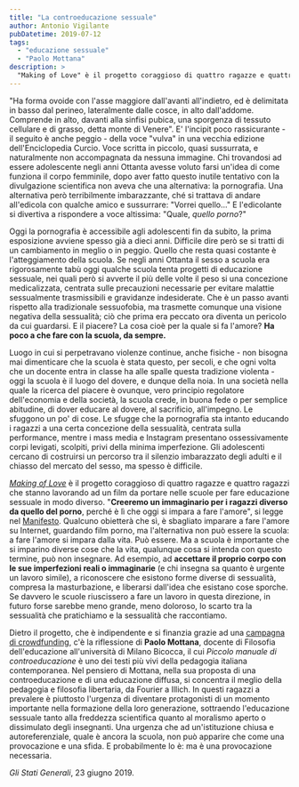 ```yaml
---
title: "La controeducazione sessuale"
author: Antonio Vigilante
pubDatetime: 2019-07-12
tags: 
  - "educazione sessuale"
  - "Paolo Mottana"
description: >
  "Making of Love" è il progetto coraggioso di quattro ragazze e quattro ragazzi che stanno lavorando ad un film da portare nelle scuole per fare educazione sessuale in modo diverso. "Creeremo un immaginario per i ragazzi diverso da quello del porno, perché è lì che oggi si impara a fare l'amore", si legge nel "Manifesto".
---
```


"Ha forma ovoide con l'asse maggiore dall'avanti all'indietro, ed è delimitata in basso dal perineo, lateralmente dalle cosce, in alto dall'addome. Comprende in alto, davanti alla sinfisi pubica, una sporgenza di tessuto cellulare e di grasso, detta monte di Venere". E' l'incipit poco rassicurante - il seguito è anche peggio - della voce "vulva" in una vecchia edizione dell'Enciclopedia Curcio. Voce scritta in piccolo, quasi sussurrata, e naturalmente non accompagnata da nessuna immagine. Chi trovandosi ad essere adolescente negli anni Ottanta avesse voluto farsi un'idea di come funziona il corpo femminile, dopo aver fatto questo inutile tentativo con la divulgazione scientifica non aveva che una alternativa: la pornografia. Una alternativa però terribilmente imbarazzante, ché si trattava di andare all'edicola con qualche amico e sussurrare: "Vorrei quello..." E l'edicolante si divertiva a rispondere a voce altissima: "Quale, _quello porno_?"  
  
Oggi la pornografia è accessibile agli adolescenti fin da subito, la prima esposizione avviene spesso già a dieci anni. Difficile dire però se si tratti di un cambiamento in meglio o in peggio. Quello che resta quasi costante è l'atteggiamento della scuola. Se negli anni Ottanta il sesso a scuola era rigorosamente tabù oggi qualche scuola tenta progetti di educazione sessuale, nei quali però si avverte il più delle volte il peso si una concezione medicalizzata, centrata sulle precauzioni necessarie per evitare malattie sessualmente trasmissibili e gravidanze indesiderate. Che è un passo avanti rispetto alla tradizionale sessuofobia, ma trasmette comunque una visione negativa della sessualità; ciò che prima era peccato ora diventa un pericolo da cui guardarsi. E il piacere? La cosa cioè per la quale si fa l'amore? **Ha poco a che fare con la scuola, da sempre.** 

Luogo in cui si perpetravano violenze continue, anche fisiche - non bisogna mai dimenticare che la scuola è stata questo, per secoli, e che ogni volta che un docente entra in classe ha alle spalle questa tradizione violenta - oggi la scuola è il luogo del dovere, e dunque della noia. In una società nella quale la ricerca del piacere è ovunque, vero principio regolatore dell'economia e della società, la scuola crede, in buona fede o per semplice abitudine, di dover educare al dovere, al sacrificio, all'impegno. Le sfuggono un po' di cose. Le sfugge che la pornografia sta intanto educando i ragazzi a una certa concezione della sessualità, centrata sulla performance, mentre i mass media e Instagram presentano ossessivamente corpi levigati, scolpiti, privi della minima imperfezione. Gli adolescenti cercano di costruirsi un percorso tra il silenzio imbarazzato degli adulti e il chiasso del mercato del sesso, ma spesso è difficile.  

[_Making of Love_](https://www.makingoflove.it/) è il progetto coraggioso di quattro ragazze e quattro ragazzi che stanno lavorando ad un film da portare nelle scuole per fare educazione sessuale in modo diverso. "**Creeremo un immaginario per i ragazzi diverso da quello del porno**, perché è lì che oggi si impara a fare l'amore", si legge nel [Manifesto](https://www.makingoflove.it/manifesto/). Qualcuno obietterà che sì, è sbagliato imparare a fare l'amore su Internet, guardando film porno, ma l'alternativa non può essere la scuola: a fare l'amore si impara dalla vita. Può essere. Ma a scuola è importante che si imparino diverse cose che la vita, qualunque cosa si intenda con questo termine, può non insegnare. Ad esempio, ad **accettare il proprio corpo con le sue imperfezioni reali o immaginarie** (e chi insegna sa quanto è urgente un lavoro simile), a riconoscere che esistono forme diverse di sessualità, compresa la masturbazione, e liberarsi dall'idea che esistano cose sporche. Se davvero le scuole riuscissero a fare un lavoro in questa direzione, in futuro forse sarebbe meno grande, meno doloroso, lo scarto tra la sessualità che pratichiamo e la sessualità che raccontiamo.  

Dietro il progetto, che è indipendente e si finanzia grazie ad una [campagna di crowdfunding](https://makingoflove.starteed.eu/), c'è la riflessione di **Paolo Mottana**, docente di Filosofia dell'educazione all'università di Milano Bicocca, il cui _Piccolo manuale di controeducazione_ è uno dei testi più vivi della pedagogia italiana contemporanea. Nel pensiero di Mottana, nella sua proposta di una controeducazione e di una educazione diffusa, si concentra il meglio della pedagogia e filosofia libertaria, da Fourier a Illich. In questi ragazzi a prevalere è piuttosto l'urgenza di diventare protagonisti di un momento importante nella formazione della loro generazione, sottraendo l'educazione sessuale tanto alla freddezza scientifica quanto al moralismo aperto o dissimulato degli insegnanti. Una urgenza che ad un'istituzione chiusa e autoreferenziale, quale è ancora la scuola, non può apparire che come una provocazione e una sfida. E probabilmente lo è: ma è una provocazione necessaria.  
  
_Gli Stati Generali_, 23 giugno 2019.
